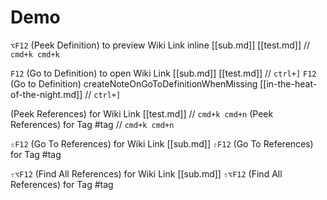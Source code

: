 # Demo

`⌥F12` (Peek Definition) to preview Wiki Link inline [[sub.md]] [[test.md]] // `cmd+k cmd+k`

`F12` (Go to Definition) to open Wiki Link [[sub.md]] [[test.md]] // `ctrl+]`
`F12` (Go to Definition) createNoteOnGoToDefinitionWhenMissing [[in-the-heat-of-the-night.md]] // `ctrl+]`

(Peek References) for Wiki Link [[test.md]] // `cmd+k cmd+n`
(Peek References) for Tag #tag // `cmd+k cmd+n`

`⇧F12` (Go To References) for Wiki Link [[sub.md]]
`⇧F12` (Go To References) for Tag #tag

`⇧⌥F12` (Find All References) for Wiki Link [[sub.md]]
`⇧⌥F12` (Find All References) for Tag #tag
